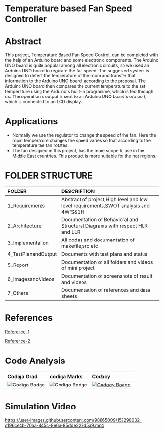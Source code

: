# Temperature based Fan Speed Controller
# Abstract 
This project, Temperature Based Fan Speed Control, can be completed with the help of an Arduino board and some electronic components. The Arduino UNO board is quite popular among all electronic circuits, so we used an Arduino UNO board to regulate the fan speed. The suggested system is designed to detect the temperature of the room and transfer that information to the Arduino UNO board, according to the proposal. The Arduino UNO board then compares the current temperature to the set temperature using the Arduino's built-in programme, which is fed through us. The operation's output is sent to an Arduino UNO board's o/p port, which is connected to an LCD display.

# Applications
* Normally we use the regulator to change the speed of the fan. Here the room temperature changes the speed varies so that according to the temperature the fan rotates.
* The fan designed in this project, has the more scope to use in the Middle East countries. This product is more suitable for the hot regions.


# FOLDER STRUCTURE
|FOLDER             |DESCRIPTION                                                                        |
|:------------------|:----------------------------------------------------------------------------------|
|1_Requirements     |Abstract of project,High level and low level requirements,SWOT analysis and 4W'S&1H|
|2_Architecture     |Documentation of Behavioral and Structural Diagrams with respect HLR and LLR       |
|3_Implementation   |All codes and documentation of makefile,src etc                                    |
|4_TestPlanandOutput|	Documents with test plans and status                                              |
|5_Report           |	Documentation of all folders and videos of mini project                           |
|6_ImagesandVideos  |	Documentation of screenshots of result and videos                                 |
|7_Others           |	Documentation of references and data sheets                                       |

# References
[Reference-1](https://www.electronicshub.org/temperature-controlled-dc-fan-using-microcontroller/#:~:text=A%20Temperature%20Controlled%20DC%20Fan,order%20to%20protect%20the%20device)

[Reference-2](https://www.homemade-circuits.com/automatic-temperature-regulator-circuit/)

# Code Analysis
|Codiga Grad                                                    |codiga Marks                                                  |Codacy          |
|:--------------------------------------------------------------|:-------------------------------------------------------------|:---------------|
|![Codiga Badge](https://api.codiga.io/project/31637/status/svg)|![Codiga Badge](https://api.codiga.io/project/31637/score/svg)|[![Codacy Badge](https://app.codacy.com/project/badge/Grade/7190cdb6b2a944b384f38804313288dd)](https://www.codacy.com/gh/Nirmala-vijapur/M2-EmbSys/dashboard?utm_source=github.com&amp;utm_medium=referral&amp;utm_content=Nirmala-vijapur/M2-EmbSys&amp;utm_campaign=Badge_Grade)                           |



# Simulation Video


https://user-images.githubusercontent.com/98865009/157298032-c196ce4b-70aa-445c-8e6a-85dde229d5a9.mp4


